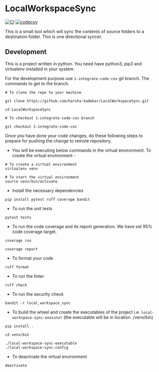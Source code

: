 # LocalWorkspaceSync

[![CI](https://github.com/harsha-kadekar/LocalWorkspaceSync/actions/workflows/python-package.yml/badge.svg)](https://github.com/harsha-kadekar/LocalWorkspaceSync/actions/workflows/python-package.yml)
[![codecov](https://codecov.io/gh/harsha-kadekar/LocalWorkspaceSync/graph/badge.svg?token=47UR4XM9T6)](https://codecov.io/gh/harsha-kadekar/LocalWorkspaceSync)

This is a small tool which will sync the contents of source folders to a destination folder.
This is one directional syncer.


## Development


This is a project written in python. You need have python3, pip3 and virtualenv installed in your system.


For the development purpose use `1-integrate-code-cov` git branch. The commands to get to the branch.

```
# To clone the repo to your machine

git clone https://github.com/harsha-kadekar/LocalWorkspaceSync.git

cd LocalWorkspaceSync

# To checkout 1-integrate-code-cov branch

git checkout 1-integrate-code-cov
```

Once you have done your code changes, do these following steps to prepare for pushing the change to remote repository.

- You will be executing below commands in the virtual environment. To create the virtual environment - 

```
# To create a virtual environment
virtualenv venv

# To start the virtual environment
source venv/bin/activate
```

- Install the necessary dependencies

```
pip install pytest ruff coverage bandit
```


- To run the unit tests

```
pytest tests
```

- To run the code coverage and its report generation. We have set 95% code coverage target.

```
coverage run

coverage report
```

- To format your code

```
ruff format
```

- To run the linter

```
ruff check
```

- To run the security check

```
bandit -r local_workspace_sync
```

- To build the wheel and create the executables of the project i.e. `local-workspace-sync-executor` (the executable will be in location ./venv/bin)

```
pip install .

cd venv/bin

./local-workspace-sync-executable
./local-workspace-sync-config
```

- To deactivate the virtual environment

```
deactivate
```

